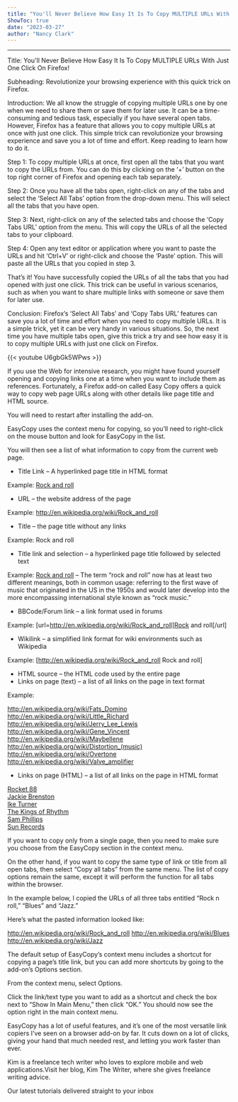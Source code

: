 ```yaml
---
title: "You'll Never Believe How Easy It Is To Copy MULTIPLE URLs With Just One Click On Firefox!"
ShowToc: true 
date: "2023-03-27"
author: "Nancy Clark"
---
```

*****
Title: 
You'll Never Believe How Easy It Is To Copy MULTIPLE URLs With Just One Click On Firefox! 

Subheading:
Revolutionize your browsing experience with this quick trick on Firefox.

Introduction:
We all know the struggle of copying multiple URLs one by one when we need to share them or save them for later use. It can be a time-consuming and tedious task, especially if you have several open tabs. However, Firefox has a feature that allows you to copy multiple URLs at once with just one click. This simple trick can revolutionize your browsing experience and save you a lot of time and effort. Keep reading to learn how to do it.

Step 1: 
To copy multiple URLs at once, first open all the tabs that you want to copy the URLs from. You can do this by clicking on the ‘+’ button on the top right corner of Firefox and opening each tab separately.

Step 2:
Once you have all the tabs open, right-click on any of the tabs and select the ‘Select All Tabs’ option from the drop-down menu. This will select all the tabs that you have open.

Step 3:
Next, right-click on any of the selected tabs and choose the ‘Copy Tabs URL’ option from the menu. This will copy the URLs of all the selected tabs to your clipboard.

Step 4:
Open any text editor or application where you want to paste the URLs and hit ‘Ctrl+V’ or right-click and choose the ‘Paste’ option. This will paste all the URLs that you copied in step 3.

That’s it! You have successfully copied the URLs of all the tabs that you had opened with just one click. This trick can be useful in various scenarios, such as when you want to share multiple links with someone or save them for later use.

Conclusion:
Firefox’s ‘Select All Tabs’ and ‘Copy Tabs URL’ features can save you a lot of time and effort when you need to copy multiple URLs. It is a simple trick, yet it can be very handy in various situations. So, the next time you have multiple tabs open, give this trick a try and see how easy it is to copy multiple URLs with just one click on Firefox.

{{< youtube U6gbGk5WPws >}} 



If you use the Web for intensive research, you might have found yourself opening and copying links one at a time when you want to include them as references. Fortunately, a Firefox add-on called Easy Copy offers a quick way to copy web page URLs along with other details like page title and HTML source.
 
You will need to restart after installing the add-on.
 
EasyCopy uses the context menu for copying, so you’ll need to right-click on the mouse button and look for EasyCopy in the list.
 

 
You will then see a list of what information to copy from the current web page.
 
- Title Link – A hyperlinked page title in HTML format

 
Example: <a href=”http://en.wikipedia.org/wiki/Rock_and_roll”>Rock and roll</a>
 
- URL – the website address of the page

 
Example: http://en.wikipedia.org/wiki/Rock_and_roll
 
- Title – the page title without any links

 
Example: Rock and roll
 
- Title link and selection – a hyperlinked page title followed by selected text

 
Example: <a href=”http://en.wikipedia.org/wiki/Rock_and_roll”>Rock and roll</a> – The term “rock and roll” now has at least two different meanings, both in common usage: referring to the first wave of music that originated in the US in the 1950s and would later develop into the more encompassing international style known as “rock music.”
 
- BBCode/Forum link – a link format used in forums

 
Example: [url=http://en.wikipedia.org/wiki/Rock_and_roll]Rock and roll[/url]
 
- Wikilink – a simplified link format for wiki environments such as Wikipedia

 
Example: [http://en.wikipedia.org/wiki/Rock_and_roll Rock and roll]
 
- HTML source – the HTML code used by the entire page
 - Links on page (text) – a list of all links on the page in text format

 
Example:
 
http://en.wikipedia.org/wiki/Fats_Domino
http://en.wikipedia.org/wiki/Little_Richard
http://en.wikipedia.org/wiki/Jerry_Lee_Lewis
http://en.wikipedia.org/wiki/Gene_Vincent
http://en.wikipedia.org/wiki/Maybellene
http://en.wikipedia.org/wiki/Distortion_(music)
http://en.wikipedia.org/wiki/Overtone
http://en.wikipedia.org/wiki/Valve_amplifier
 
- Links on page (HTML) – a list of all links on the page in HTML format

 
<a href=”http://en.wikipedia.org/wiki/Rocket_88″>Rocket 88</a><br>
<a href=”http://en.wikipedia.org/wiki/Jackie_Brenston”>Jackie Brenston</a><br>
<a href=”http://en.wikipedia.org/wiki/Ike_Turner”>Ike Turner</a><br>
<a href=”http://en.wikipedia.org/wiki/Kings_of_Rhythm”>The Kings of Rhythm</a><br>
<a href=”http://en.wikipedia.org/wiki/Sam_Phillips”>Sam Phillips</a><br>
<a href=”http://en.wikipedia.org/wiki/Sun_Records”>Sun Records</a><br>
 
If you want to copy only from a single page, then you need to make sure you choose from the EasyCopy section in the context menu.
 
On the other hand, if you want to copy the same type of link or title from all open tabs, then select “Copy all tabs” from the same menu. The list of copy options remain the same, except it will perform the function for all tabs within the browser.
 
In the example below, I copied the URLs of all three tabs entitled “Rock n roll,” “Blues” and “Jazz.”
 
Here’s what the pasted information looked like:
 
http://en.wikipedia.org/wiki/Rock_and_roll
http://en.wikipedia.org/wiki/Blues
http://en.wikipedia.org/wiki/Jazz
 
The default setup of EasyCopy’s context menu includes a shortcut for copying a page’s title link, but you can add more shortcuts by going to the add-on’s Options section.
 
From the context menu, select Options.
 
Click the link/text type you want to add as a shortcut and check the box next to “Show In Main Menu,” then click “OK.” You should now see the option right in the main context menu.
 
EasyCopy has a lot of useful features, and it’s one of the most versatile link copiers I’ve seen on a browser add-on by far. It cuts down on a lot of clicks, giving your hand that much needed rest, and letting you work faster than ever.
 
Kim is a freelance tech writer who loves to explore mobile and web applications.Visit her blog, Kim The Writer, where she gives freelance writing advice.
 
Our latest tutorials delivered straight to your inbox




